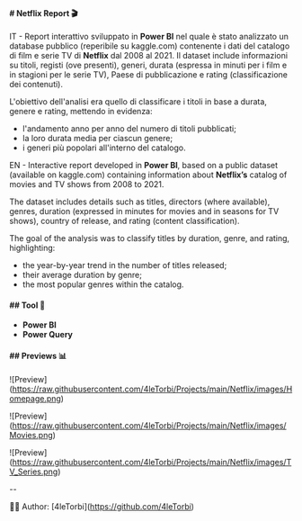 #### \# Netflix Report  🎬



IT - Report interattivo sviluppato in **Power BI** nel quale è stato analizzato un database pubblico (reperibile su kaggle.com) contenente i dati del catalogo di film e serie TV di **Netflix** dal 2008 al 2021. Il dataset include informazioni su titoli, registi (ove presenti), generi, durata (espressa in minuti per i film e in stagioni per le serie TV), Paese di pubblicazione e rating (classificazione dei contenuti).

L'obiettivo dell'analisi era quello di classificare i titoli in base a durata, genere e rating, mettendo in evidenza:

* l'andamento anno per anno del numero di titoli pubblicati;
* la loro durata media per ciascun genere;
* i generi più popolari all'interno del catalogo.



EN - Interactive report developed in **Power BI**, based on a public dataset (available on kaggle.com) containing information about **Netflix’s** catalog of movies and TV shows from 2008 to 2021.

The dataset includes details such as titles, directors (where available), genres, duration (expressed in minutes for movies and in seasons for TV shows), country of release, and rating (content classification).

The goal of the analysis was to classify titles by duration, genre, and rating, highlighting:

* the year-by-year trend in the number of titles released;
* their average duration by genre;
* the most popular genres within the catalog.



#### \## Tool 🔧 



* **Power BI**
* **Power Query**



#### \## Previews 📊



!\[Preview](https://raw.githubusercontent.com/4leTorbi/Projects/main/Netflix/images/Homepage.png)



!\[Preview](https://raw.githubusercontent.com/4leTorbi/Projects/main/Netflix/images/Movies.png)



!\[Preview](https://raw.githubusercontent.com/4leTorbi/Projects/main/Netflix/images/TV_Series.png)



--



👨‍💻 Author: \[4leTorbi](https://github.com/4leTorbi)

